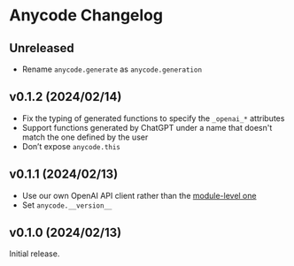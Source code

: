 # Anycode Changelog

## Unreleased

* Rename `anycode.generate` as `anycode.generation`

## v0.1.2 (2024/02/14)

* Fix the typing of generated functions to specify the `_openai_*` attributes
* Support functions generated by ChatGPT under a name that doesn't match the one defined by the user
* Don’t expose `anycode.this`

## v0.1.1 (2024/02/13)

* Use our own OpenAI API client rather than the [module-level one][mlo]
* Set `anycode.__version__`

[mlo]: https://github.com/openai/openai-python?tab=readme-ov-file#module-level-client

## v0.1.0 (2024/02/13)

Initial release.
